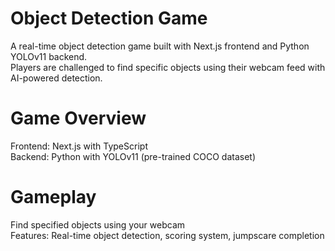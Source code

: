 # Object Detection Game

A real-time object detection game built with Next.js frontend and Python YOLOv11 backend.</br>
Players are challenged to find specific objects using their webcam feed with AI-powered detection.</br>

# Game Overview

Frontend: Next.js with TypeScript </br>
Backend: Python with YOLOv11 (pre-trained COCO dataset)</br>

# Gameplay 

Find specified objects using your webcam</br>
Features: Real-time object detection, scoring system, jumpscare completion
